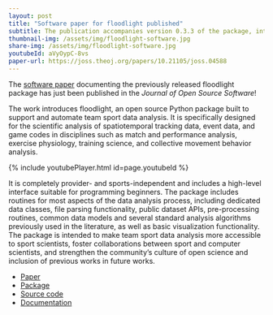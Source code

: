 ```yaml
---
layout: post
title: "Software paper for floodlight published"
subtitle: The publication accompanies version 0.3.3 of the package, introducing many new features
thumbnail-img: /assets/img/floodlight-software.jpg
share-img: /assets/img/floodlight-software.jpg
youtubeId: aVyOypC-8vs
paper-url: https://joss.theoj.org/papers/10.21105/joss.04588
---
```


The <a href="{{page.paper-url}}" target="_blank" rel="noopener noreferrer">software paper</a> documenting the previously released floodlight package has just been published in the *Journal of Open Source Software*! 

The work introduces floodlight, an open source Python package built to support and automate team sport data analysis. It is specifically designed for the scientific analysis of spatiotemporal tracking data, event data, and game codes in disciplines such as match and performance analysis, exercise physiology, training science, and collective movement behavior analysis. 


{% include youtubePlayer.html id=page.youtubeId %}


It is completely provider- and sports-independent and includes a high-level interface suitable for programming beginners. The package includes routines for most aspects of the data analysis process, including dedicated data classes, file parsing functionality, public dataset APIs, pre-processing routines, common data models and several standard analysis algorithms previously used in the literature, as well as basic visualization functionality. The package is intended to make team sport data analysis more accessible to sport scientists, foster collaborations between sport and computer scientists, and strengthen the community’s culture of open science and inclusion of previous works in future works.

- <a href="{{page.paper-url}}" target="_blank" rel="noopener noreferrer">Paper</a>  
- <a href="https://pypi.org/project/floodlight/" target="_blank" rel="noopener noreferrer">Package</a>  
- <a href="https://github.com/floodlight-sports/floodlight" target="_blank" rel="noopener noreferrer">Source code</a>  
- <a href="https://floodlight.readthedocs.io" target="_blank" rel="noopener noreferrer">Documentation</a>  
